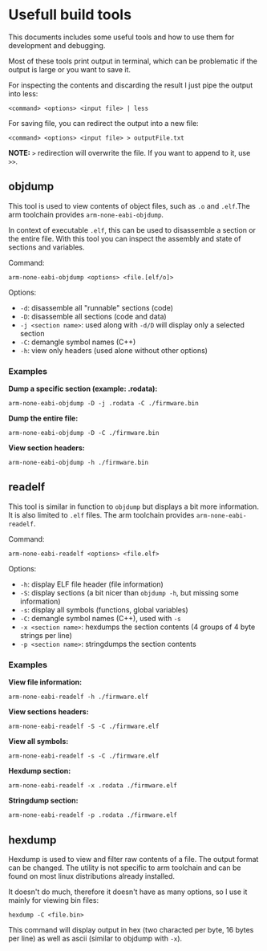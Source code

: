 # Usefull build tools

This documents includes some useful tools and how to use them for development and debugging.  

Most of these tools print output in terminal, which can be problematic if the output is large or you want to save it.  

For inspecting the contents and discarding the result I just pipe the output into less:  

```shell
<command> <options> <input file> | less
```

For saving file, you can redirect the output into a new file:  

```shell
<command> <options> <input file> > outputFile.txt
```

**NOTE:** `>` redirection will overwrite the file. If you want to append to it, use `>>`.

## objdump

This tool is used to view contents of object files, such as `.o` and `.elf`.The arm toolchain provides `arm-none-eabi-objdump`.  

In context of executable `.elf`, this can be used to disassemble a section or the entire file. With this tool you can inspect the assembly and state of sections and variables.  

Command:

```shell
arm-none-eabi-objdump <options> <file.[elf/o]>
```

Options:

* `-d`: disassemble all "runnable" sections (code)  
* `-D`: disassemble all sections (code and data)  
* `-j <section name>`: used along with `-d/D` will display only a selected section  
* `-C`: demangle symbol names (C++)  
* `-h`: view only headers (used alone without other options)  

### Examples

**Dump a specific section (example: .rodata):**

```shell
arm-none-eabi-objdump -D -j .rodata -C ./firmware.bin
```

**Dump the entire file:**

```shell
arm-none-eabi-objdump -D -C ./firmware.bin
```

**View section headers:**

```shell
arm-none-eabi-objdump -h ./firmware.bin
```

## readelf

This tool is similar in function to `objdump` but displays a bit more information. It is also limited to `.elf` files. The arm toolchain provides `arm-none-eabi-readelf`.  

Command:

```shell
arm-none-eabi-readelf <options> <file.elf>
```

Options:

* `-h`: display ELF file header (file information)  
* `-S`: display sections (a bit nicer than `objdump -h`, but missing some information)  
* `-s`: display all symbols (functions, global variables)
* `-C`: demangle symbol names (C++), used with `-s`
* `-x <section name>`: hexdumps the section contents (4 groups of 4 byte strings per line)
* `-p <section name>`: stringdumps the section contents

### Examples

**View file information:**

```shell
arm-none-eabi-readelf -h ./firmware.elf
```

**View sections headers:**

```shell
arm-none-eabi-readelf -S -C ./firmware.elf
```

**View all symbols:**

```shell
arm-none-eabi-readelf -s -C ./firmware.elf
```

**Hexdump section:**

```shell
arm-none-eabi-readelf -x .rodata ./firmware.elf
```

**Stringdump section:**

```shell
arm-none-eabi-readelf -p .rodata ./firmware.elf
```

## hexdump

Hexdump is used to view and filter raw contents of a file. The output format can be changed. The utility is not specific to arm toolchain and can be found on most linux distributions already installed.  

It doesn't do much, therefore it doesn't have as many options, so I use it mainly for viewing bin files:  

```shell
hexdump -C <file.bin>
```

This command will display output in hex (two characted per byte, 16 bytes per line) as well as ascii (similar to objdump with `-x`).  
